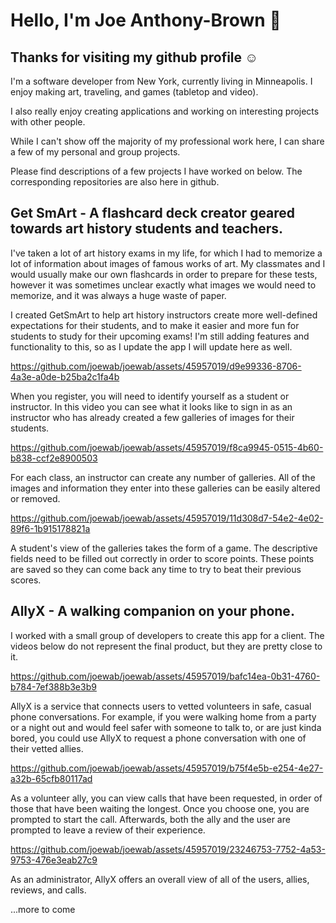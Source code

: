 # Hello, I'm Joe Anthony-Brown 👋

## Thanks for visiting my github profile ☺️

I'm a software developer from New York, currently living in Minneapolis.
I enjoy making art, traveling, and games (tabletop and video).

I also really enjoy creating applications and working on interesting projects with other people.

While I can't show off the majority of my professional work here, I can share a few of my personal and group projects.

Please find descriptions of a few projects I have worked on below. The corresponding repositories are also here in github. 

## Get SmArt - A flashcard deck creator geared towards art history students and teachers.

I've taken a lot of art history exams in my life, for which I had to memorize a lot of information about images of famous works of art. My classmates and I would usually make our own flashcards in order to prepare for these tests, however it was sometimes unclear exactly what images we would need to memorize, and it was always a huge waste of paper.

I created GetSmArt to help art history instructors create more well-defined expectations for their students, and to make it easier and more fun for students to study for their upcoming exams! I'm still adding features and functionality to this, so as I update the app I will update here as well.



https://github.com/joewab/joewab/assets/45957019/d9e99336-8706-4a3e-a0de-b25ba2c1fa4b



When you register, you will need to identify yourself as a student or instructor. In this video you can see what it looks like to sign in as an instructor who has already created a few galleries of images for their students.


https://github.com/joewab/joewab/assets/45957019/f8ca9945-0515-4b60-b838-ccf2e8900503


For each class, an instructor can create any number of galleries. All of the images and information they enter into these galleries can be easily altered or removed.


https://github.com/joewab/joewab/assets/45957019/11d308d7-54e2-4e02-89f6-1b915178821a


A student's view of the galleries takes the form of a game. The descriptive fields need to be filled out correctly in order to score points. These points are saved so they can come back any time to try to beat their previous scores.


## AllyX - A walking companion on your phone.

I worked with a small group of developers to create this app for a client. The videos below do not represent the final product, but they are pretty close to it.

https://github.com/joewab/joewab/assets/45957019/bafc14ea-0b31-4760-b784-7ef388b3e3b9

AllyX is a service that connects users to vetted volunteers in safe, casual phone conversations. For example, if you were walking home from a party or a night out and would feel safer with someone to talk to, or are just kinda bored, you could use AllyX to request a phone conversation with one of their vetted allies.

https://github.com/joewab/joewab/assets/45957019/b75f4e5b-e254-4e27-a32b-65cfb80117ad

As a volunteer ally, you can view calls that have been requested, in order of those that have been waiting the longest. Once you choose one, you are prompted to start the call. Afterwards, both the ally and the user are prompted to leave a review of their experience.

https://github.com/joewab/joewab/assets/45957019/23246753-7752-4a53-9753-476e3eab27c9

As an administrator, AllyX offers an overall view of all of the users, allies, reviews, and calls.

...more to come



<!--
**joewab/joewab** is a ✨ _special_ ✨ repository because its `README.md` (this file) appears on your GitHub profile.

Here are some ideas to get you started:

- 🔭 I’m currently working on ...
- 🌱 I’m currently learning ...
- 👯 I’m looking to collaborate on ...
- 🤔 I’m looking for help with ...
- 💬 Ask me about ...
- 📫 How to reach me: ...
- 😄 Pronouns: ...
- ⚡ Fun fact: ...
-->
